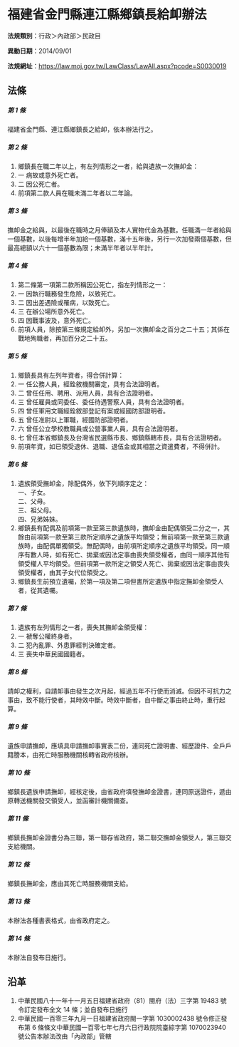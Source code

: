 # 福建省金門縣連江縣鄉鎮長給卹辦法




**法規類別**：行政＞內政部＞民政目

**異動日期**：2014/09/01  

**法規網址**：https://law.moj.gov.tw/LawClass/LawAll.aspx?pcode=S0030019



## 法條
##### 第 1 條
福建省金門縣、連江縣鄉鎮長之給卹，依本辦法行之。

##### 第 2 條
1. 鄉鎮長在職二年以上，有左列情形之一者，給與遺族一次撫卹金：
1. 一  病故或意外死亡者。
1. 二  因公死亡者。
1. 前項第二款人員在職未滿二年者以二年論。

##### 第 3 條
撫卹金之給與，以最後在職時之月俸額及本人實物代金為基數。任職滿一年者給與一個基數，以後每增半年加給一個基數，滿十五年後，另行一次加發兩個基數，但最高總額以六十一個基數為限；未滿半年者以半年計。

##### 第 4 條
1. 第二條第一項第二款所稱因公死亡，指左列情形之一：
1. 一  因執行職務發生危險，以致死亡。
1. 二  因出差遇險或罹病，以致死亡。
1. 三  在辦公場所意外死亡。
1. 四  因戰事波及，意外死亡。
1. 前項人員，除按第三條規定給卹外，另加一次撫卹金之百分之二十五；其係在戰地殉職者，再加百分之二十五。

##### 第 5 條
1. 鄉鎮長具有左列年資者，得合併計算：
1. 一  任公務人員，經銓敘機關審定，具有合法證明者。
1. 二  曾任任用、聘用、派用人員，具有合法證明者。
1. 三  曾任雇員或同委任、委任待遇警察人員，具有合法證明者。
1. 四  曾任軍用文職經銓敘部登記有案或經國防部證明者。
1. 五  曾任准尉以上軍職，經國防部證明者。
1. 六  曾任公立學校教職員或公營事業人員，具有合法證明者。
1. 七  曾任本省鄉鎮長及台灣省民選縣市長、鄉鎮縣轄市長，具有合法證明者。
1. 前項年資，如已領受退休、退職、退伍金或其相當之資遣費者，不得併計。

##### 第 6 條
1. 遺族領受撫卹金，除配偶外，依下列順序定之：  
一、子女。  
二、父母。  
三、祖父母。  
四、兄弟姊妹。
1. 鄉鎮長有配偶及前項第一款至第三款遺族時，撫卹金由配偶領受二分之一，其餘由前項第一款至第三款所定順序之遺族平均領受；無前項第一款至第三款遺族時，由配偶單獨領受。無配偶時，由前項所定順序之遺族平均領受。同一順序有數人時，如有死亡、拋棄或因法定事由喪失領受權者，由同一順序其他有領受權人平均領受。但前項第一款所定之領受人死亡、拋棄或因法定事由喪失領受權者，由其子女代位領受之。
1. 鄉鎮長生前預立遺囑，於第一項及第二項但書所定遺族中指定撫卹金領受人者，從其遺囑。

##### 第 7 條
1. 遺族有左列情形之一者，喪失其撫卹金領受權：
1. 一  褫奪公權終身者。
1. 二  犯內亂罪、外患罪經判決確定者。
1. 三  喪失中華民國國籍者。

##### 第 8 條
請卹之權利，自請卹事由發生之次月起，經過五年不行使而消滅。但因不可抗力之事由，致不能行使者，其時效中斷。時效中斷者，自中斷之事由終止時，重行起算。

##### 第 9 條
遺族申請撫卹，應填具申請撫卹事實表二份，連同死亡證明書、經歷證件、全戶戶籍謄本，由死亡時服務機關核轉省政府核辦。

##### 第 10 條
鄉鎮長遺族申請撫卹，經核定後，由省政府填發撫卹金證書，連同原送證件，遞由原轉送機關發交領受人，並函審計機關備查。

##### 第 11 條
鄉鎮長撫卹金證書分為三聯，第一聯存省政府，第二聯交撫卹金領受人，第三聯交支給機關。

##### 第 12 條
鄉鎮長撫卹金，應由其死亡時服務機關支給。

##### 第 13 條
本辦法各種書表格式，由省政府定之。

##### 第 14 條
本辦法自發布日施行。

## 沿革
1. 中華民國八十一年十一月五日福建省政府（81）閩府（法）三字第 19483  號令訂定發布全文 14 條；並自發布日施行
1. 中華民國一百零三年九月一日福建省政府閩一字第 1030002438 號令修正發布第 6  條條文中華民國一百零七年七月六日行政院院臺綜字第 1070023940 號公告本辦法改由「內政部」管轄
